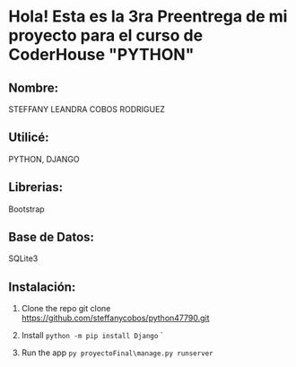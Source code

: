 # Hola! Esta es la 3ra Preentrega de mi proyecto para el curso de CoderHouse "PYTHON"
## Nombre:
STEFFANY LEANDRA COBOS RODRIGUEZ
## Utilicé:
 PYTHON, DJANGO

## Librerias:
Bootstrap

## Base de Datos:
 SQLite3


## Instalación:
1. Clone the repo 
git clone https://github.com/steffanycobos/python47790.git

2. Install
` python -m pip install Django `
` 

3. Run the app
`py proyectoFinal\manage.py runserver`


